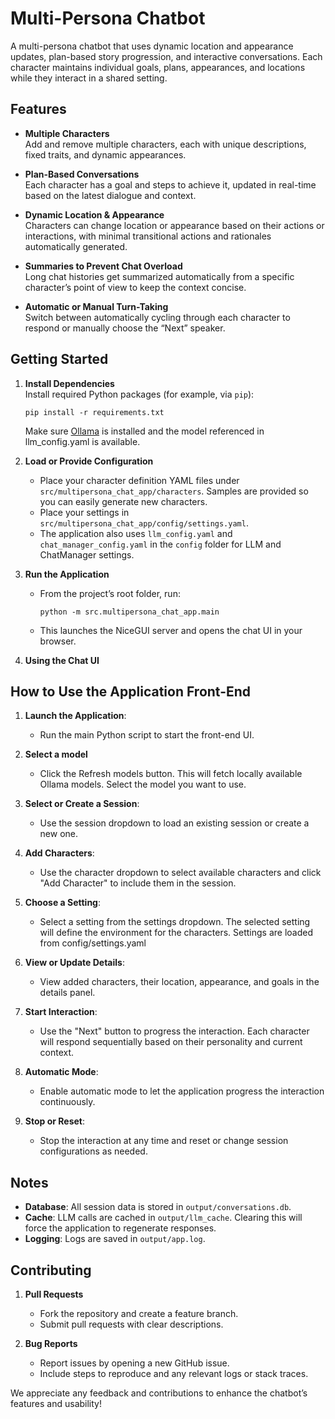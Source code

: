 # Multi-Persona Chatbot

A multi-persona chatbot that uses dynamic location and appearance updates, plan-based story progression, and interactive conversations. Each character maintains individual goals, plans, appearances, and locations while they interact in a shared setting.

## Features

- **Multiple Characters**  
  Add and remove multiple characters, each with unique descriptions, fixed traits, and dynamic appearances.

- **Plan-Based Conversations**  
  Each character has a goal and steps to achieve it, updated in real-time based on the latest dialogue and context.

- **Dynamic Location & Appearance**  
  Characters can change location or appearance based on their actions or interactions, with minimal transitional actions and rationales automatically generated.

- **Summaries to Prevent Chat Overload**  
  Long chat histories get summarized automatically from a specific character’s point of view to keep the context concise.

- **Automatic or Manual Turn-Taking**  
  Switch between automatically cycling through each character to respond or manually choose the “Next” speaker.

## Getting Started

1. **Install Dependencies**  
   Install required Python packages (for example, via `pip`):
   
   ```
   pip install -r requirements.txt
   ```

   Make sure [Ollama](https://ollama.com/) is installed and the model referenced in llm_config.yaml is available.

2. **Load or Provide Configuration**  
   - Place your character definition YAML files under `src/multipersona_chat_app/characters`. Samples are provided so you can easily generate new characters.
   - Place your settings in `src/multipersona_chat_app/config/settings.yaml`.
   - The application also uses `llm_config.yaml` and `chat_manager_config.yaml` in the `config` folder for LLM and ChatManager settings.

3. **Run the Application**  
   - From the project’s root folder, run:
     
     ```
     python -m src.multipersona_chat_app.main
     ```
     
   - This launches the NiceGUI server and opens the chat UI in your browser.

4. **Using the Chat UI**  

## How to Use the Application Front-End

1. **Launch the Application**:
   - Run the main Python script to start the front-end UI.

2. **Select a model**
   - Click the Refresh models button. This will fetch locally available Ollama models. Select the model you want to use.

3. **Select or Create a Session**:
   - Use the session dropdown to load an existing session or create a new one.

4. **Add Characters**:
   - Use the character dropdown to select available characters and click "Add Character" to include them in the session.

5. **Choose a Setting**:
   - Select a setting from the settings dropdown. The selected setting will define the environment for the characters. Settings are loaded from config/settings.yaml

6. **View or Update Details**:
   - View added characters, their location, appearance, and goals in the details panel.

7. **Start Interaction**:
   - Use the "Next" button to progress the interaction. Each character will respond sequentially based on their personality and current context.

8. **Automatic Mode**:
   - Enable automatic mode to let the application progress the interaction continuously.

9. **Stop or Reset**:
   - Stop the interaction at any time and reset or change session configurations as needed.

## Notes

- **Database**: All session data is stored in `output/conversations.db`.  
- **Cache**: LLM calls are cached in `output/llm_cache`. Clearing this will force the application to regenerate responses.  
- **Logging**: Logs are saved in `output/app.log`.

## Contributing

1. **Pull Requests**  
   - Fork the repository and create a feature branch.  
   - Submit pull requests with clear descriptions.

2. **Bug Reports**  
   - Report issues by opening a new GitHub issue.  
   - Include steps to reproduce and any relevant logs or stack traces.

We appreciate any feedback and contributions to enhance the chatbot’s features and usability!
